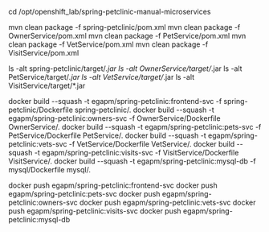 cd /opt/openshift_lab/spring-petclinic-manual-microservices

mvn clean package -f spring-petclinic/pom.xml
mvn clean package -f OwnerService/pom.xml
mvn clean package -f PetService/pom.xml
mvn clean package -f VetService/pom.xml
mvn clean package -f VisitService/pom.xml


ls -alt spring-petclinic/target/*.jar 
ls -alt OwnerService/target/*.jar 
ls -alt PetService/target/*.jar 
ls -alt VetService/target/*.jar 
ls -alt VisitService/target/*.jar 


docker build  --squash -t egapm/spring-petclinic:frontend-svc -f spring-petclinic/Dockerfile spring-petclinic/.
docker build  --squash -t egapm/spring-petclinic:owners-svc -f OwnerService/Dockerfile OwnerService/.
docker build  --squash -t egapm/spring-petclinic:pets-svc -f PetService/Dockerfile PetService/.
docker build  --squash -t egapm/spring-petclinic:vets-svc -f VetService/Dockerfile  VetService/.
docker build  --squash -t egapm/spring-petclinic:visits-svc -f VisitService/Dockerfile  VisitService/.
docker build --squash -t egapm/spring-petclinic:mysql-db -f mysql/Dockerfile mysql/.


docker push egapm/spring-petclinic:frontend-svc
docker push egapm/spring-petclinic:pets-svc 
docker push egapm/spring-petclinic:owners-svc
docker push egapm/spring-petclinic:vets-svc
docker push egapm/spring-petclinic:visits-svc
docker push egapm/spring-petclinic:mysql-db

